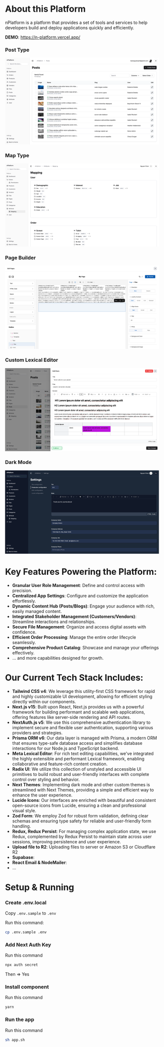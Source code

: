 # About this Platform 

nPlatform is a platform that provides a set of tools and services to help developers build and deploy applications quickly and efficiently. 

**DEMO**: https://n-platform.vercel.app/

### Post Type
![](./public/preview.png)
### Map Type
![](./public/preview_1.png)
### Page Builder
![](./public/preview_2.png)
### Custom Lexical Editor
![](./public/preview_3.png)
### Dark Mode
![](./public/preview_4.png)

# Key Features Powering the Platform:

- **Granular User Role Management**: Define and control access with precision.
- **Centralized App Settings**: Configure and customize the application effortlessly.
- **Dynamic Content Hub (Posts/Blogs)**: Engage your audience with rich, easily managed content.
- **Integrated Stakeholder Management (Customers/Vendors)**: Streamline interactions and relationships.
- **Secure File Management**: Organize and access digital assets with confidence.
- **Efficient Order Processing**: Manage the entire order lifecycle seamlessly.
- **Comprehensive Product Catalog**: Showcase and manage your offerings effectively.
- ... and more capabilities designed for growth.

# Our Current Tech Stack Includes:

- **Tailwind CSS v4**: We leverage this utility-first CSS framework for rapid and highly customizable UI development, allowing for efficient styling directly within our components.
- **Next.js v15**: Built upon React, Next.js provides us with a powerful framework for building performant and scalable web applications, offering features like server-side rendering and API routes.
- **NextAuth.js v5**: We use this comprehensive authentication library to implement secure and flexible user authentication, supporting various providers and strategies.
- **Prisma ORM v6**: Our data layer is managed with Prisma, a modern ORM that ensures type-safe database access and simplifies database interactions for our Node.js and TypeScript backend.
- **Meta Lexical Editor**: For rich text editing capabilities, we've integrated the highly extensible and performant Lexical framework, enabling collaborative and feature-rich content creation.
- **Radix UI**: We utilize this collection of unstyled and accessible UI primitives to build robust and user-friendly interfaces with complete control over styling and behavior.
- **Next Themes**: Implementing dark mode and other custom themes is streamlined with Next Themes, providing a simple and efficient way to enhance the user experience.
- **Lucide Icons**: Our interfaces are enriched with beautiful and consistent open-source icons from Lucide, ensuring a clean and professional visual style.
- **Zod Form**: We employ Zod for robust form validation, defining clear schemas and ensuring type safety for reliable and user-friendly form handling.
- **Redux, Redux Persist**: For managing complex application state, we use Redux, complemented by Redux Persist to maintain state across user sessions, improving persistence and user experience.
- **Upload file to R2**: Uploading files to server or Amazon S3 or Cloudflare R2
- **Supabase**: 
- **React Email & NodeMailer**: 
- ...

# Setup & Running

### Create .env.local 

Copy `.env.sample` to `.env`

Run this command:

```bash
cp .env.sample .env
```

### Add Next Auth Key 

Run this command 

```bash
npx auth secret
```
Then => Yes

### Install component

Run this command

```bash
yarn
```

### Run the app

Run this command 

```bash
sh app.sh
```
